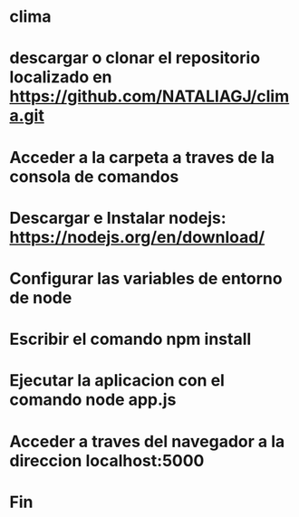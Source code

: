 # clima
# descargar o clonar el repositorio localizado en https://github.com/NATALIAGJ/clima.git
# Acceder a la carpeta a traves de la consola de comandos
# Descargar e Instalar nodejs: https://nodejs.org/en/download/
# Configurar las variables de entorno de node
# Escribir el comando npm install
# Ejecutar la aplicacion con el comando node app.js
# Acceder a traves del navegador a la direccion localhost:5000
# Fin